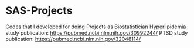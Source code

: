 # SAS-Projects
Codes that I developed for doing Projects as Biostatistician
Hyperlipidemia study publication: https://pubmed.ncbi.nlm.nih.gov/30992244/
PTSD study publication: https://pubmed.ncbi.nlm.nih.gov/32048114/
